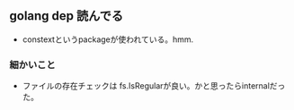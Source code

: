 ## golang dep 読んでる

- constextというpackageが使われている。hmm.

### 細かいこと

- ファイルの存在チェックは fs.IsRegularが良い。かと思ったらinternalだった。



